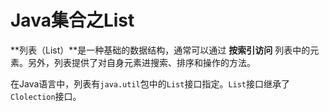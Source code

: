 # Java集合之List
**列表（List）**是一种基础的数据结构，通常可以通过 **按索引访问** 列表中的元素。另外，列表提供了对自身元素进搜索、排序和操作的方法。 

在Java语言中，列表有`java.util`包中的`List`接口指定。`List`接口继承了`Clolection`接口。